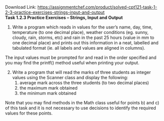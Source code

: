 Download Link: https://assignmentchef.com/product/solved-cpt121-task-1-2-3-practice-exercises-strings-input-and-output
<br>
<strong>Task 1.2.3 Practice Exercises – Strings, Input and Output </strong>

<ol>

 <li>Write a program which reads in values for the user’s name, day, time, temperature (to one decimal place), weather conditions (eg. sunny, cloudy, rain, storms, etc) and rain in the past 25 hours (value in mm to one decimal place) and prints out this information in a neat, labelled and tabulated format (ie. all labels and values are aligned in columns).</li>

</ol>

The input values must be prompted for and read in the order specified and you may find the printf() method useful when printing your output.

<ol start="2">

 <li>Write a program that will read the marks of three students as integer values using the Scanner class and display the following:

  <ol>

   <li>average mark across the three students (to two decimal places)</li>

   <li>the maximum mark obtained</li>

   <li>the minimum mark obtained</li>

  </ol></li>

</ol>

Note that you may find methods in the Math class useful for points b) and c) of this task and it is not necessary to use decisions to identify the required values for these points.